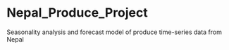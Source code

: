 # Nepal_Produce_Project
Seasonality analysis and forecast model of produce time-series data from Nepal
